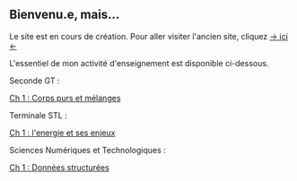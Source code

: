 ## Bienvenu.e, mais...

Le site est en cours de création. Pour aller visiter l'ancien site, cliquez [-> ici <-](https://sites.google.com/view/cyril-sturtz/accueil?authuser=0)

L'essentiel de mon activité d'enseignement est disponible ci-dessous.

Seconde GT :

[Ch 1 : Corps purs et mélanges](Ch1_CPM.pdf)

Terminale STL :

[Ch 1 : l'energie et ses enjeux](enjeu_energie.pdf.pdf)

Sciences Numériques et Technologiques :

[Ch 1 : Données structurées](Ch1_donnees.pdf)

